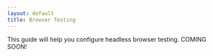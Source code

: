 ```yaml
---
layout: default
title: Browser Testing
---
```

This guide will help you configure headless browser testing. COMING SOON!

